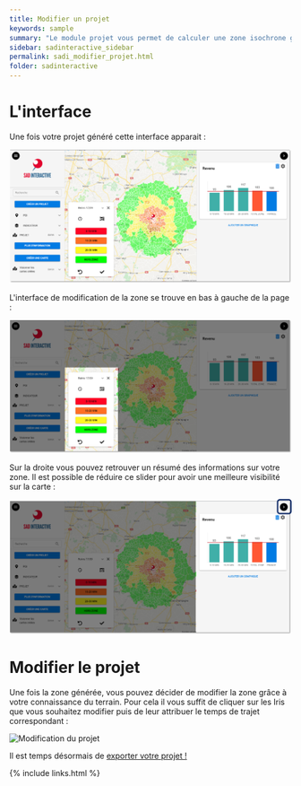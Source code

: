 ```yaml
---
title: Modifier un projet
keywords: sample
summary: "Le module projet vous permet de calculer une zone isochrone grâce à l'API Google Maps"
sidebar: sadinteractive_sidebar
permalink: sadi_modifier_projet.html
folder: sadinteractive
---
```

# L'interface
Une fois votre projet généré cette interface apparait : 

![Projet généré](images\sadi_modifier_projet\resultat_generation_projet.png)

L'interface de modification de la zone se trouve en bas à gauche de la page : 

![Interface de modification](images\sadi_modifier_projet\box_modification.png)

Sur la droite vous pouvez retrouver un résumé des informations sur votre zone. Il est possible de réduire ce slider pour avoir une meilleure visibilité sur la carte :

![Slider projet](images\sadi_modifier_projet\slider_projet.png)

# Modifier le projet

Une fois la zone générée, vous pouvez décider de modifier la zone grâce à votre connaissance du terrain. Pour cela il vous suffit de cliquer sur les Iris que vous souhaitez modifier puis de leur attribuer le temps de trajet correspondant :

![Modification du projet](images\sadi_modifier_projet\modification_projet.gif)

Il est temps désormais de [exporter votre projet !](\guide\sadi_export_projet.html)

{% include links.html %}
